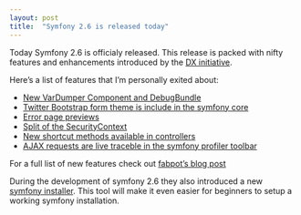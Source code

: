 ```yaml
---
layout: post
title:  "Symfony 2.6 is released today"
---
```


Today Symfony 2.6 is officialy released. This release is packed with nifty features and enhancements introduced by the [DX initiative](http://symfony.com/blog/making-the-symfony-experience-exceptional).
<!--more-->

[//]: # (Summary)

Here’s a list of features that I’m personally exited about:

- [New VarDumper Component and DebugBundle](http://symfony.com/doc/master/components/var_dumper.html)
- [Twitter Bootstrap form theme is include in the symfony core](http://symfony.com/blog/new-in-symfony-2-6-bootstrap-form-theme)
- [Error page previews](http://symfony.com/blog/new-in-symfony-2-6-error-page-previews)
- [Split of the SecurityContext](http://symfony.com/blog/new-in-symfony-2-6-security-component-improvements)
- [New shortcut methods available in controllers](http://symfony.com/blog/new-in-symfony-2-6-new-shortcut-methods-for-controllers)
- [AJAX requests are live traceble in the symfony profiler toolbar](http://symfony.com/blog/new-in-symfony-2-6-ajax-requests-in-the-web-debug-toolbar)

For a full list of new features check out [fabpot’s blog post](http://symfony.com/blog/symfony-2-6-0-beta1-released)

During the development of symfony 2.6 they also introduced a new [symfony installer](https://github.com/symfony/symfony-installer#symfony-installer). This tool will make it even easier for beginners to setup a working symfony installation.

